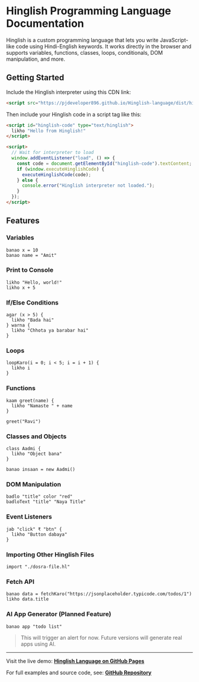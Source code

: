 # Hinglish Programming Language Documentation

Hinglish is a custom programming language that lets you write JavaScript-like code using Hindi-English keywords. It works directly in the browser and supports variables, functions, classes, loops, conditionals, DOM manipulation, and more.

## Getting Started

Include the Hinglish interpreter using this CDN link:

```html
<script src="https://pjdeveloper896.github.io/Hinglish-language/dist/hinglish.min.js"></script>
```

Then include your Hinglish code in a script tag like this:

```html
<script id="hinglish-code" type="text/hinglish">
  likho "Hello from Hinglish!"
</script>

<script>
  // Wait for interpreter to load
  window.addEventListener("load", () => {
    const code = document.getElementById("hinglish-code").textContent;
    if (window.executeHinglishCode) {
      executeHinglishCode(code);
    } else {
      console.error("Hinglish interpreter not loaded.");
    }
  });
</script>
```

## Features

### Variables
```hinglish
banao x = 10
banao name = "Amit"
```

### Print to Console
```hinglish
likho "Hello, world!"
likho x + 5
```

### If/Else Conditions
```hinglish
agar (x > 5) {
  likho "Bada hai"
} warna {
  likho "Chhota ya barabar hai"
}
```

### Loops
```hinglish
loopKaro(i = 0; i < 5; i = i + 1) {
  likho i
}
```

### Functions
```hinglish
kaam greet(name) {
  likho "Namaste " + name
}

greet("Ravi")
```

### Classes and Objects
```hinglish
class Aadmi {
  likho "Object bana"
}

banao insaan = new Aadmi()
```

### DOM Manipulation
```hinglish
badlo "title" color "red"
badloText "title" "Naya Title"
```

### Event Listeners
```hinglish
jab "click" ₹ "btn" {
  likho "Button dabaya"
}
```

### Importing Other Hinglish Files
```hinglish
import "./dosra-file.hl"
```

### Fetch API
```hinglish
banao data = fetchKaro("https://jsonplaceholder.typicode.com/todos/1")
likho data.title
```

### AI App Generator (Planned Feature)
```hinglish
banao app "todo list"
```

> This will trigger an alert for now. Future versions will generate real apps using AI.

---

Visit the live demo:
**[Hinglish Language on GitHub Pages](https://pjdeveloper896.github.io/Hinglish-language/)**

For full examples and source code, see:
**[GitHub Repository](https://github.com/pjdeveloper896/Hinglish-language)**
